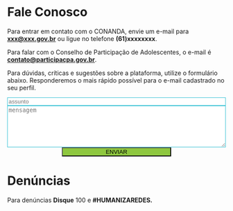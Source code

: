 # Fale Conosco

Para entrar em contato com o CONANDA, envie um e-mail para <b>xxx@xxx.gov.br</b> ou ligue no telefone <b>(61)xxxxxxxx</b>.

Para falar com o Conselho de Participação de Adolescentes, o e-mail é <b>contato@participacpa.gov.br</b>.

Para dúvidas, críticas e sugestões sobre a plataforma, utilize o formulário abaixo. Responderemos o mais rápido possível para o e-mail cadastrado no seu perfil.


<form id="emailsending-form" onsubmit="return sendEmail()" style="display: flex; justify-content: center; flex-direction: column;">
    <input id="subject" type="text" placeholder="assunto" style="border: 1px solid #30BFD3" />
    <textarea id="message" rows="6" cols="50" placeholder="mensagem" style="border: 1px solid #30BFD3"></textarea>
    <input type="submit" class="Button" value="ENVIAR" style="margin: 0 auto; width: 50%; background-color: #8EC73F;"/>
</form>

# Denúncias

Para denúncias <b>Disque</b> 100 e <b>#HUMANIZAREDES.</b>

<script>
    function sendEmail() {
        console.log($("#subject").val());
        console.log($("#message").val());

        const sucessMessage = 
        `
            <div style="padding: 10px;
            border: 1px solid #30BFD3;
            border-radius: 12px; 
            text-align: center;">
            Obrigada. Sua mensagem foi enviada com sucesso! 
            Responderemos o mais rápido o possível
            </div>
        `

        $('#emailsending-form').replaceWith(sucessMessage);


        return false;
    }
</script>